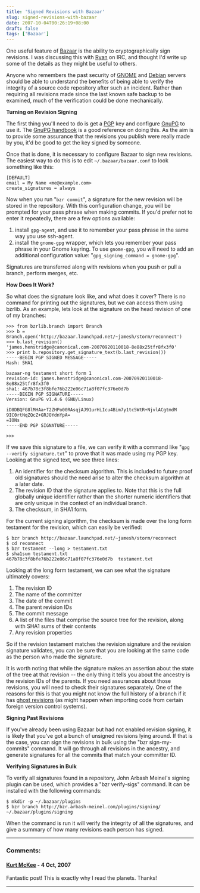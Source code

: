 ```yaml
---
title: 'Signed Revisions with Bazaar'
slug: signed-revisions-with-bazaar
date: 2007-10-04T00:26:19+08:00
draft: false
tags: ['Bazaar']
---
```


One useful feature of [Bazaar](http://bazaar-vcs.org/) is the ability to
cryptographically sign revisions. I was discussing this with
[Ryan](http://blogs.gnome.org/desrt/) on IRC, and thought I\'d write up
some of the details as they might be useful to others.

Anyone who remembers the past security of [GNOME](http://www.gnome.org/)
and [Debian](http://www.debian.org/) servers should be able to
understand the benefits of being able to verify the integrity of a
source code repository after such an incident. Rather than requiring all
revisions made since the last known safe backup to be examined, much of
the verification could be done mechanically.

**Turning on Revision Signing**

The first thing you\'ll need to do is get a
[PGP](http://en.wikipedia.org/wiki/Pretty_Good_Privacy) key and
configure [GnuPG](http://www.gnupg.org/) to use it. The [GnuPG
handbook](http://www.gnupg.org/gph/en/manual.html#AEN26 "Generating a new keypair")
is a good reference on doing this. As the aim is to provide some
assurance that the revisions you publish were really made by you, it\'d
be good to get the key signed by someone.

Once that is done, it is necessary to configure Bazaar to sign new
revisions. The easiest way to do this is to edit `~/.bazaar/bazaar.conf`
to look something like this:

    [DEFAULT]
    email = My Name <me@example.com>
    create_signatures = always

Now when you run \"`bzr commit`\", a signature for the new revision will
be stored in the repository. With this configuration change, you will be
prompted for your pass phrase when making commits. If you\'d prefer not
to enter it repeatedly, there are a few options available:

1.  install `gpg-agent`, and use it to remember your pass phrase in the
    same way you use ssh-agent.
2.  install the `gnome-gpg` wrapper, which lets you remember your pass
    phrase in your Gnome keyring. To use `gnome-gpg`, you will need to
    add an additional configuration value:
    \"`gpg_signing_command = gnome-gpg`\".

Signatures are transferred along with revisions when you push or pull a
branch, perform merges, etc.

**How Does It Work?**

So what does the signature look like, and what does it cover? There is
no command for printing out the signatures, but we can access them using
bzrlib. As an example, lets look at the signature on the head revision
of one of my branches:

    >>> from bzrlib.branch import Branch
    >>> b = Branch.open('http://bazaar.launchpad.net/~jamesh/storm/reconnect')
    >>> b.last_revision()
    'james.henstridge@canonical.com-20070920110018-8e88x25tfr8fx3f0'
    >>> print b.repository.get_signature_text(b.last_revision())
    -----BEGIN PGP SIGNED MESSAGE-----
    Hash: SHA1

    bazaar-ng testament short form 1
    revision-id: james.henstridge@canonical.com-20070920110018-8e88x25tfr8fx3f0
    sha1: 467b78c3f8bfe76b222e06c71a8f07fc376e0d7b
    -----BEGIN PGP SIGNATURE-----
    Version: GnuPG v1.4.6 (GNU/Linux)

    iD8DBQFG8lMHAa+T2ZHPo00RAsqjAJ91urHiIcu4Bim7y1tc5WtR+NjvlACgtmdM
    9IC0rtNqZQcZ+GRJOYdnYpA=
    =IONs
    -----END PGP SIGNATURE-----

    >>>

If we save this signature to a file, we can verify it with a command
like \"`gpg --verify signature.txt`\" to prove that it was made using my
PGP key. Looking at the signed text, we see three lines:

1.  An identifier for the checksum algorithm. This is included to future
    proof old signatures should the need arise to alter the checksum
    algorithm at a later date.
2.  The revision ID that the signature applies to. Note that this is the
    full globally unique identifier rather than the shorter numeric
    identifiers that are only unique in the context of an individual
    branch.
3.  The checksum, in SHA1 form.

For the current signing algorithm, the checksum is made over the long
form testament for the revision, which can easily be verified:

    $ bzr branch http://bazaar.launchpad.net/~jamesh/storm/reconnect
    $ cd reconnect
    $ bzr testament --long > testament.txt
    $ sha1sum testament.txt
    467b78c3f8bfe76b222e06c71a8f07fc376e0d7b  testament.txt

Looking at the long form testament, we can see what the signature
ultimately covers:

1.  The revision ID
2.  The name of the committer
3.  The date of the commit
4.  The parent revision IDs
5.  The commit message
6.  A list of the files that comprise the source tree for the revision,
    along with SHA1 sums of their contents
7.  Any revision properties

So if the revision testament matches the revision signature and the
revision signature validates, you can be sure that you are looking at
the same code as the person who made the signature.

It is worth noting that while the signature makes an assertion about the
state of the tree at that revision \-- the only thing it tells you about
the ancestry is the revision IDs of the parents. If you need assurances
about those revisions, you will need to check their signatures
separately. One of the reasons for this is that you might not know the
full history of a branch if it has [ghost
revisions](http://bazaar-vcs.org/GhostRevision) (as might happen when
importing code from certain foreign version control systems).

**Signing Past Revisions**

If you\'ve already been using Bazaar but had not enabled revision
signing, it is likely that you\'ve got a bunch of unsigned revisions
lying around. If that is the case, you can sign the revisions in bulk
using the \"bzr sign-my-commits\" command. It will go through all
revisions in the ancestry, and generate signatures for all the commits
that match your committer ID.

**Verifying Signatures in Bulk**

To verify all signatures found in a repository, John Arbash Meinel\'s
signing plugin can be used, which provides a \"bzr verify-sigs\"
command. It can be installed with the following commands:

    $ mkdir -p ~/.bazaar/plugins
    $ bzr branch http://bzr.arbash-meinel.com/plugins/signing/ ~/.bazaar/plugins/signing

When the command is run it will verify the integrity of all the
signatures, and give a summary of how many revisions each person has
signed.

---
### Comments:
#### [Kurt McKee](http://kurtmckee.org/) - <time datetime="2007-10-04 03:29:42">4 Oct, 2007</time>

Fantastic post! This is exactly why I read the planets. Thanks!

---
